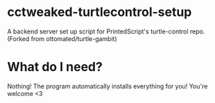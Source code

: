 # cctweaked-turtlecontrol-setup
A backend server set up script for PrintedScript's turtle-control repo. (Forked from ottomated/turtle-gambit)
# What do I need?
Nothing! The program automatically installs everything for you! You're welcome <3
